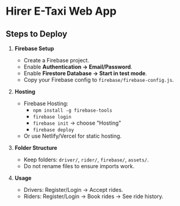 # Hirer E-Taxi Web App

## Steps to Deploy

1. **Firebase Setup**
   - Create a Firebase project.
   - Enable **Authentication → Email/Password**.
   - Enable **Firestore Database → Start in test mode**.
   - Copy your Firebase config to `firebase/firebase-config.js`.

2. **Hosting**
   - Firebase Hosting:
     - `npm install -g firebase-tools`
     - `firebase login`
     - `firebase init` → choose "Hosting"
     - `firebase deploy`
   - Or use Netlify/Vercel for static hosting.

3. **Folder Structure**
   - Keep folders: `driver/`, `rider/`, `firebase/`, `assets/`.
   - Do not rename files to ensure imports work.

4. **Usage**
   - Drivers: Register/Login → Accept rides.
   - Riders: Register/Login → Book rides → See ride history.
